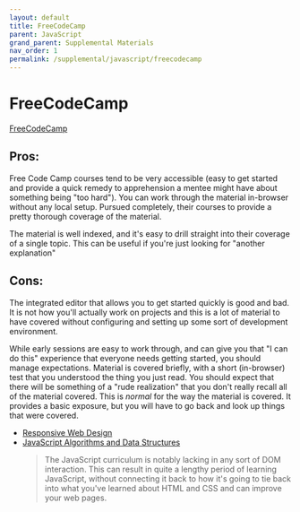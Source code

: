 ```yaml
---
layout: default
title: FreeCodeCamp
parent: JavaScript
grand_parent: Supplemental Materials
nav_order: 1
permalink: /supplemental/javascript/freecodecamp
---
```


# FreeCodeCamp

<a href="https://www.freecodecamp.org" target="_blank">FreeCodeCamp</a>

## Pros:

Free Code Camp courses tend to be very accessible (easy to get started and provide a
quick remedy to apprehension a mentee might have about something being
"too hard"). You can work through the material in-browser without any local setup.
Pursued completely, their courses to provide a pretty thorough coverage of the material.

The material is well indexed, and it's easy to drill straight into their coverage
of a single topic. This can be useful if you're just looking for "another explanation"

## Cons:

The integrated editor that allows you to get started quickly is good and bad. It
is not how you'll actually work on projects and this is a lot of material to
have covered without configuring and setting up some sort of development environment.

While early sessions are easy to work through, and can give you that "I can do this"
experience that everyone needs getting started, you should manage expectations. Material
is covered briefly, with a short (in-browser) test that you understood the thing you just read.
You should expect that there will be something of a "rude realization" that you don't
really recall all of the material covered. This is _normal_ for the way the material is covered.
It provides a basic exposure, but you will have to go back and look up things that were
covered.

- <a href="https://www.freecodecamp.org/learn/responsive-web-design/" target="_blank">Responsive Web Design</a>
- <a href="https://www.freecodecamp.org/learn/javascript-algorithms-and-data-structures/" target="_blank">JavaScript Algorithms and Data Structures</a>
  > The JavaScript curriculum is notably lacking in any sort of DOM interaction. This can result
  > in quite a lengthy period of learning JavaScript, without connecting it back to
  > how it's going to tie back into what you've learned about HTML and CSS and can improve
  > your web pages.
